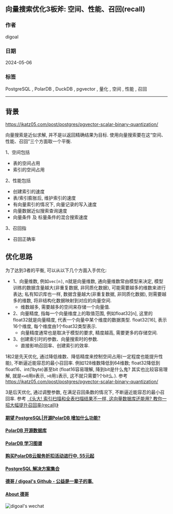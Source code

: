 ## 向量搜索优化3板斧: 空间、性能、召回(recall)    
                  
### 作者                  
digoal                  
                  
### 日期                  
2024-05-06                  
                  
### 标签                  
PostgreSQL , PolarDB , DuckDB , pgvector , 量化 , 空间 , 性能 , 召回   
                  
----                  
                  
## 背景    
https://jkatz05.com/post/postgres/pgvector-scalar-binary-quantization/  
  
向量搜索是近似求解, 并不是以返回精确结果为目标. 使用向量搜索要在这“空间、性能、召回”三个方面取一个平衡.    
  
1、空间包括  
- 表的空间占用  
- 索引的空间占用  
  
2、性能包括  
- 创建索引的速度  
- 表/索引膨胀后, 维护索引的速度  
- 有向量索引的情况下, 向量记录的写入速度  
- 向量数据近似搜索查询速度  
- 向量条件 及 标量条件的混合搜索速度  
  
3、召回指  
- 召回正确率  
  
## 优化思路  
为了达到3者的平衡, 可以从以下几个方面入手优化:    
- 1、向量维数, 例如`vec[n]`, n就是向量维数, 通向量维数常由模型来决定, 模型训练的数据含量越大(非重复数据, 非同质化数据), 可能需要越多的维数来进行表达; 私有知识库也一样, 数据含量越大(非重复数据, 非同质化数据), 则需要越多的维数, 将非结构化数据映射到对应的向量空间.    
    - 维数越多, 需要越多的空间来存储一个向量值.    
- 2、向量精度, 指每一个向量维度上的取值范围, 例如float32[n], 这里的float32就是向量精度, 代表一个向量中某个维度的数据类型. float32[16], 表示16个维度, 每个维度由1个float32类型表示.    
    - 向量精度通常也是取决于模型的要求, 精度越高, 需要更多的存储空间.    
- 3、创建索引时的参数、向量搜索时的参数.    
    - 直接影响召回率、创建索引的效率.    
  
1和2是先天优化, 通过降低维数、降低精度来控制空间占用(一定程度也能提升性能), 不断逼近能容忍的最小召回率. 例如128维数降低到64维数; float32降低到float16、int(1byte)甚至bit (float16容易理解, 降到bit是什么鬼? 其实也比较容易理解, 就是`<=0`用`0`表示, `>0`用`1`表示, 这不就只需要1个bit么.).   参考 https://jkatz05.com/post/postgres/pgvector-scalar-binary-quantization/     
  
3是后天优化, 通过调整参数, 在满足召回条数的情况下, 不断逼近能容忍的最小召回率.  参考 [《头大! 索引扫描和全表扫描结果不一样, 这向量数据库还能用? 教你一招大幅提升召回率(recall)》](../202404/20240417_01.md)    
  
  
#### [期望 PostgreSQL|开源PolarDB 增加什么功能?](https://github.com/digoal/blog/issues/76 "269ac3d1c492e938c0191101c7238216")
  
  
#### [PolarDB 开源数据库](https://openpolardb.com/home "57258f76c37864c6e6d23383d05714ea")
  
  
#### [PolarDB 学习图谱](https://www.aliyun.com/database/openpolardb/activity "8642f60e04ed0c814bf9cb9677976bd4")
  
  
#### [购买PolarDB云服务折扣活动进行中, 55元起](https://www.aliyun.com/activity/new/polardb-yunparter?userCode=bsb3t4al "e0495c413bedacabb75ff1e880be465a")
  
  
#### [PostgreSQL 解决方案集合](../201706/20170601_02.md "40cff096e9ed7122c512b35d8561d9c8")
  
  
#### [德哥 / digoal's Github - 公益是一辈子的事.](https://github.com/digoal/blog/blob/master/README.md "22709685feb7cab07d30f30387f0a9ae")
  
  
#### [About 德哥](https://github.com/digoal/blog/blob/master/me/readme.md "a37735981e7704886ffd590565582dd0")
  
  
![digoal's wechat](../pic/digoal_weixin.jpg "f7ad92eeba24523fd47a6e1a0e691b59")
  
